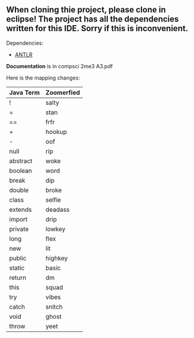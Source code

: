 ﻿## When cloning thie project, please clone in eclipse! The project has all the dependencies written for this IDE. Sorry if this is inconvenient. 
Dependencies:
- [ANTLR](https://www.antlr.org/download.html)

**Documentation** is in compsci 2me3 A3.pdf

Here is the mapping changes:

| **Java Term** | **Zoomerfied**|
|---------------|---------------|
| ! | salty |
| = | stan |
| == | frfr |
| + | hookup |
| - | oof |
| null | rip |
| abstract | woke |
| boolean | word |
| break | dip |
| double | broke |
| class | selfie |
| extends | deadass |
| import | drip |
| private | lowkey |
| long | flex |
| new | lit |
| public | highkey |
| static | basic |
| return | dm |
| this | squad |
| try | vibes |
| catch | snitch |
| void | ghost |
| throw | yeet |
